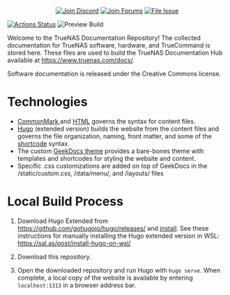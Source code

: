 <p align="center">
 <a href="https://discord.gg/Q3St5fPETd"><img alt="Join Discord" src="https://badgen.net/discord/members/Q3St5fPETd/?icon=discord&label=Join%20the%20TrueNAS%20Community" /></a>
 <a href="https://www.truenas.com/community/"><img alt="Join Forums" src="https://badgen.net/badge/Forums/Post%20Now//purple" /></a> 
 <a href="https://jira.ixsystems.com"><img alt="File Issue" src="https://badgen.net/badge/Jira/File%20Issue//red?icon=jira" /></a>
</p>

[![Actions Status](https://github.com/freenas/documentation/workflows/Publish%20Docs/badge.svg)](https://github.com/freenas/documentation/actions) ![Preview Build](https://github.com/freenas/documentation/workflows/Preview%20Build/badge.svg)

Welcome to the TrueNAS Documentation Repository!
The collected documentation for TrueNAS software, hardware, and TrueCommand is stored here.
These files are used to build the TrueNAS Documentation Hub available at https://www.truenas.com/docs/.

Software documentation is released under the Creative Commons license.

# Technologies

* [CommonMark ](https://spec.commonmark.org/current/) and [HTML](https://www.w3schools.com/html/default.asp) governs the syntax for content files.
* [Hugo](https://gohugo.io/) (extended version) builds the website from the content files and governs the file organization, naming, front matter, and some of the [shortcode](https://gohugo.io/content-management/shortcodes/) syntax. 
* The custom [GeekDocs theme](https://geekdocs.de/) provides a bare-bones theme with templates and shortcodes for styling the website and content.
* Specific .css customizations are added on top of GeekDocs in the /static/custom.css, /data/menu/, and /layouts/ files

# Local Build Process

1. Download Hugo Extended from https://github.com/gohugoio/hugo/releases/ and [install](https://gohugo.io/getting-started/installing/ "Install Hugo").
   See these instructions for manually installing the Hugo extended version in WSL: https://sal.as/post/install-hugo-on-wsl/

2. Download this repository.

3. Open the downloaded repository and run Hugo with `hugo serve`.
   When complete, a local copy of the website is available by entering `localhost:1313` in a browser address bar.
